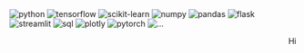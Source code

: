 <!-- ### Hi there 👋 -->

<img src="https://img.shields.io/badge/-Python-black?style=for-the-badge&logo=python&color=3776AB" alt="python" />
<img src="https://img.shields.io/badge/-TensorFlow-black?style=for-the-badge&logo=tensorflow&color=FF6F00" alt="tensorflow" />
<img src="https://img.shields.io/badge/-Scikit--Learn-black?style=for-the-badge&logo=scikit-learn&color=F7931E" alt="scikit-learn" />
<img src="https://img.shields.io/badge/-NumPy-black?style=for-the-badge&logo=numpy&color=013243" alt="numpy" />
<img src="https://img.shields.io/badge/-Pandas-black?style=for-the-badge&logo=pandas&color=150458" alt="pandas" />
<img src="https://img.shields.io/badge/-Flask-black?style=for-the-badge&logo=flask&color=000000" alt="flask" />
<img src="https://img.shields.io/badge/-Streamlit-black?style=for-the-badge&logo=streamlit&color=FF4B4B" alt="streamlit" />
<img src="https://img.shields.io/badge/-SQL-black?style=for-the-badge&logo=mysql&color=4479A1" alt="sql" />
<img src="https://img.shields.io/badge/-Plotly-black?style=for-the-badge&logo=plotly&color=3F4F75" alt="plotly" />
<img src="https://img.shields.io/badge/-PyTorch-black?style=for-the-badge&logo=pytorch&color=EE4C2C" alt="pytorch" />
<img src="https://img.shields.io/badge/...-0E1116?style=for-the-badge" alt="..." />

<p align="right">
  Hi  
</p>

<!-- [![LinkedIn](https://img.shields.io/badge/-0E1116?style=for-the-badge&logo=linkedin)](https://www.linkedin.com/in/maikyauisrael) -->


<!--
**thebugged/thebugged** is a ✨ _special_ ✨ repository because its `README.md` (this file) appears on your GitHub profile.

Here are some ideas to get you started:

- 🔭 I’m currently working on ...
- 🌱 I’m currently learning ...
- 👯 I’m looking to collaborate on ...
- 🤔 I’m looking for help with ...
- 💬 Ask me about ...
- 📫 How to reach me: ...
- 😄 Pronouns: ...
- ⚡ Fun fact: ...
-->
